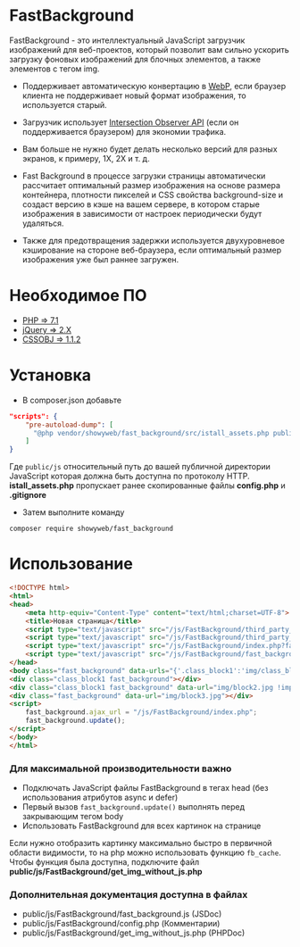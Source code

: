 # FastBackground
FastBackground - это интеллектуальный JavaScript загрузчик изображений для веб-проектов, который позволит вам сильно ускорить загрузку фоновых изображений для блочных элементов, а также элементов с тегом img. 
- Поддерживает автоматическую конвертацию в [WebP](https://developers.google.com/speed/webp/), если браузер клиента не поддерживает новый формат изображения, то используется старый.

- Загрузчик использует [Intersection Observer API](https://developer.mozilla.org/ru/docs/Web/API/Intersection_Observer_API) (если он поддерживается браузером) для экономии трафика.
 - Вам больше не нужно будет делать несколько версий для разных экранов, к примеру, 1X, 2X и т. д. 
 - Fast Background в процессе загрузки страницы автоматически рассчитает оптимальный размер изображения на основе размера контейнера, плотности пикселей и CSS свойства background-size и создаст версию в кэше на вашем сервере, в котором старые изображения в зависимости от настроек периодически будут удаляться. 
 - Также для предотвращения задержки используется двухуровневое кэширование на стороне веб-браузера, если оптимальный размер изображения уже был раннее загружен.
# Необходимое  ПО
 - [PHP => 7.1](http://php.net/) 
 - [jQuery => 2.X](https://jquery.com/)
 - [CSSOBJ  => 1.1.2](https://github.com/cssobj/cssobj#cssobj-) 
# Установка
- В composer.json добавьте
```json
"scripts": {
    "pre-autoload-dump": [
      "@php vendor/showyweb/fast_background/src/istall_assets.php public/js"
    ]
}
```
Где `public/js` относительный путь до вашей публичной директории JavaScript которая должна быть доступна по протоколу HTTP. **istall_assets.php** пропускает ранее скопированные файлы **config.php** и **.gitignore**

- Затем выполните команду
```shell
composer require showyweb/fast_background
```

# Использование
```html
<!DOCTYPE html>
<html>
<head>
    <meta http-equiv="Content-Type" content="text/html;charset=UTF-8">
    <title>Новая страница</title>
    <script type="text/javascript" src="/js/FastBackground/third_party_libs/jquery-3.2.1.min.js"></script>
    <script type="text/javascript" src="/js/FastBackground/third_party_libs/cssobj/cssobj.min.js"></script>
    <script type="text/javascript" src="/js/FastBackground/index.php?fast_background=fc_script"></script>
    <script type="text/javascript" src="/js/FastBackground/fast_background.min.js"></script>
</head>
<body class="fast_background" data-urls="{'.class_block1':'img/class_block1.jpg'}">
<div class="class_block1 fast_background"></div>
<div class="class_block1 fast_background" data-url="img/block2.jpg !important"></div>
<div class="fast_background" data-url="img/block3.jpg"></div>
<script>
    fast_background.ajax_url = "/js/FastBackground/index.php";
    fast_background.update();
</script>
</body>
</html>
```
### Для максимальной производительности важно
- Подключать JavaScript файлы FastBackground в тегах head (без использования атрибутов async и defer)
- Первый вызов `fast_background.update()` выполнять перед закрывающим тегом body
- Использовать FastBackground для всех картинок на странице

Если нужно отобразить картинку максимально быстро в первичной области видимости, то на php можно использовать функцию `fb_cache`. Чтобы функция была доступна, подключите файл **public/js/FastBackground/get_img_without_js.php** 

### Дополнительная документация доступна в файлах
 - public/js/FastBackground/fast_background.js (JSDoc)
 - public/js/FastBackground/config.php (Комментарии)
 - public/js/FastBackground/get_img_without_js.php (PHPDoc)
